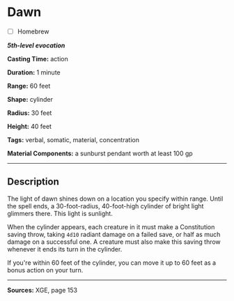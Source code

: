 # Dawn

- [ ] Homebrew

***5th-level evocation***

**Casting Time:** action

**Duration:** 1 minute

**Range:** 60 feet

**Shape:** cylinder

**Radius:** 30 feet

**Height:** 40 feet

**Tags:** verbal, somatic, material, concentration

**Material Components:** a sunburst pendant worth at least 100 gp

---

## Description
The light of dawn shines down on a location you specify within range.
Until the spell ends, a 30-foot-radius, 40-foot-high cylinder of bright light glimmers there.
This light is sunlight.

When the cylinder appears, each creature in it must make a Constitution saving throw, taking `4d10` radiant damage on a failed save, or half as much damage on a successful one.
A creature must also make this saving throw whenever it ends its turn in the cylinder.

If you're within 60 feet of the cylinder, you can move it up to 60 feet as a bonus action on your turn.

---

**Sources:** XGE, page 153

